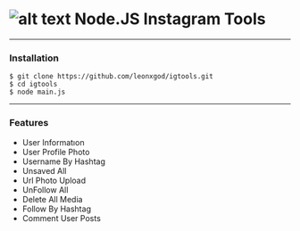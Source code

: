 # ![alt text](https://cdn0.iconfinder.com/data/icons/popular-social-media-colored/48/JD-06-256.png) Node.JS Instagram Tools


----

### Installation

```
$ git clone https://github.com/leonxgod/igtools.git
$ cd igtools
$ node main.js
```

----

### Features

* User Informatıon
* User Profile Photo
* Username By Hashtag
* Unsaved All
* Url Photo Upload
* UnFollow All
* Delete All Media
* Follow By Hashtag
* Comment User Posts
